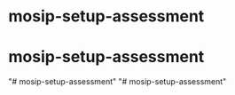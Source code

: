 # mosip-setup-assessment
# mosip-setup-assessment
"# mosip-setup-assessment" 
"# mosip-setup-assessment" 

